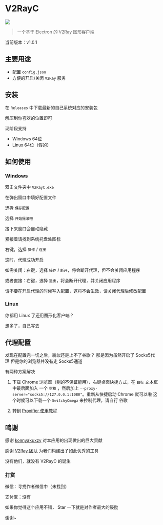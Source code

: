 # V2RayC
![](https://github.com/Chlience/V2RayC/blob/master/img/head.png?raw=true)

> 一个基于 Electron 的 V2Ray 图形客户端

当前版本：v1.0.1

## 主要用途

* 配置 `config.json`
* 方便的开启/关闭 `V2Ray` 服务

## 安装

在 `Releases` 中下载最新的自己系统对应的安装包

解压到你喜欢的位置即可

现阶段支持

* Windows 64位
* Linux 64位（假的）

## 如何使用

### Windows
双击文件夹中 `V2RayC.exe`

在弹出窗口中填好配置文件

选择 `保存配置`

选择 `开始摇滚吧`

接下来窗口会自动隐藏

紧接着请找到系统托盘处图标

右键，选择 `操作` / `连接`

这时，代理成功开启

如需关闭：右键，选择 `操作` / `断开`，将会断开代理，但不会关闭应用程序

或者直接：右键，选择 `退出`，将会断开代理，并关闭应用程序

请不要在开启代理的时候写入配置，这将不会生效，请关闭代理后修改配置

### Linux
你都用 Linux 了还用图形化客户端？

想多了，自己写去

## 代理配置
发现在配置完一切之后，貌似还是上不了谷歌？
那是因为虽然开启了 Socks5代理 但是你的浏览器并没有走 Socks5通道

有两种方案解决

1. 下载 Chrome 浏览器（别的不保证能用），右键桌面快捷方式，在 `目标` 文本框中最后面加入 一个 `空格` ，然后加上 `--proxy-server="socks5://127.0.0.1:1080"`。重新从快捷启动 Chrome 就可以啦
这个时候可以下载一个 `SwitchyOmega` 来控制代理，请自行 谷歌

2. 转到 [Proxifier 使用教程](https://chlience.com/archives/634)

## 鸣谢
感谢 [konnyakuxzy](https://github.com/konnyakuxzy) 对本应用的出现做出的巨大贡献

感谢 [V2Ray 团队](https://github.com/v2ray) 为我们构建出了如此优秀的工具

没有他们，就没有 V2RayC 的诞生

### 打赏
微信：寻找作者微信中（未找到）

支付宝：没有

如果你觉得这个应用不错， Star 一下就是对作者最大的鼓励

谢谢~